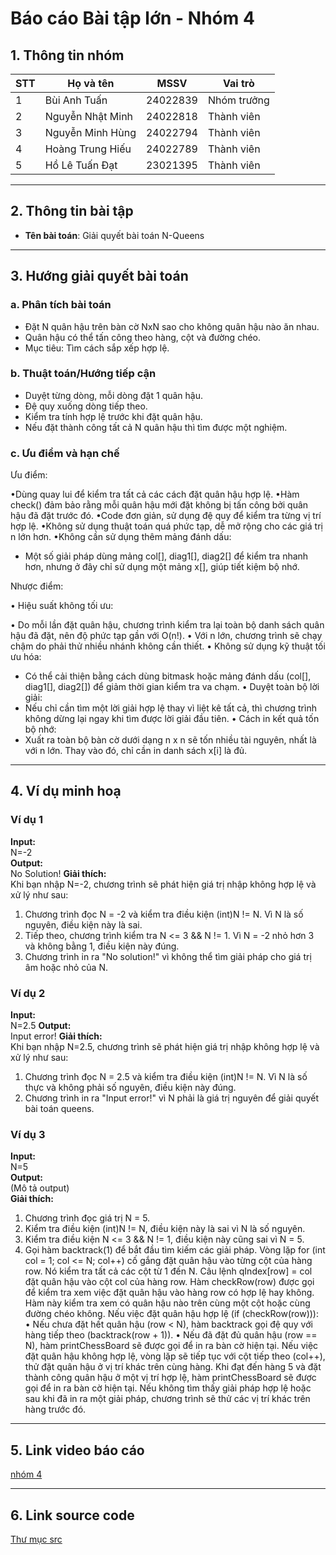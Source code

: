# Báo cáo Bài tập lớn - Nhóm 4

## 1. Thông tin nhóm
| STT | Họ và tên | MSSV | Vai trò |
|---|---|---|---|
| 1 | Bùi Anh Tuấn | 24022839 | Nhóm trưởng |
| 2 | Nguyễn Nhật Minh | 24022818 | Thành viên |
| 3 | Nguyễn Minh Hùng | 24022794 | Thành viên |
| 4 | Hoàng Trung Hiếu | 24022789 | Thành viên |
| 5 | Hồ Lê Tuấn Đạt | 23021395 | Thành viên |

---

## 2. Thông tin bài tập
- **Tên bài toán**: Giải quyết bài toán N-Queens


---

## 3. Hướng giải quyết bài toán

### a. Phân tích bài toán
- Đặt N quân hậu trên bàn cờ NxN sao cho không quân hậu nào ăn nhau.
- Quân hậu có thể tấn công theo hàng, cột và đường chéo.
- Mục tiêu: Tìm cách sắp xếp hợp lệ.

### b. Thuật toán/Hướng tiếp cận
- Duyệt từng dòng, mỗi dòng đặt 1 quân hậu.
- Đệ quy xuống dòng tiếp theo.
- Kiểm tra tính hợp lệ trước khi đặt quân hậu.
- Nếu đặt thành công tất cả N quân hậu thì tìm được một nghiệm.
### c. Ưu điểm và hạn chế
Ưu điểm:

•Dùng quay lui để kiểm tra tất cả các cách đặt quân hậu hợp lệ.
•Hàm check() đảm bảo rằng mỗi quân hậu mới đặt không bị tấn công bởi quân hậu đã đặt trước đó.
•Code đơn giản, sử dụng đệ quy để kiểm tra từng vị trí hợp lệ.
•Không sử dụng thuật toán quá phức tạp, dễ mở rộng cho các giá trị n lớn hơn.
•Không cần sử dụng thêm mảng đánh dấu:
 + Một số giải pháp dùng mảng col[], diag1[], diag2[] để kiểm tra nhanh hơn, nhưng ở đây chỉ sử dụng một mảng x[], giúp tiết kiệm bộ nhớ.

Nhược điểm:

• Hiệu suất không tối ưu:

• Do mỗi lần đặt quân hậu, chương trình kiểm tra lại toàn bộ danh sách quân hậu đã đặt, nên độ phức tạp gần với O(n!).
• Với n lớn, chương trình sẽ chạy chậm do phải thử nhiều nhánh không cần thiết.
• Không sử dụng kỹ thuật tối ưu hóa:
+  Có thể cải thiện bằng cách dùng bitmask hoặc mảng đánh dấu (col[], diag1[], diag2[]) để giảm thời gian kiểm tra va chạm.
• Duyệt toàn bộ lời giải:
 + Nếu chỉ cần tìm một lời giải hợp lệ thay vì liệt kê tất cả, thì chương trình không dừng lại ngay khi tìm được lời giải đầu tiên.
• Cách in kết quả tốn bộ nhớ:
 + Xuất ra toàn bộ bàn cờ dưới dạng n x n sẽ tốn nhiều tài nguyên, nhất là với n lớn. Thay vào đó, chỉ cần in danh sách x[i] là đủ.
---

## 4. Ví dụ minh hoạ
### Ví dụ 1
**Input:**  
N=-2  
**Output:**  
No Solution!
**Giải thích:**  
Khi bạn nhập N=-2, chương trình sẽ phát hiện giá trị nhập không hợp lệ và xử lý như sau:
1.	Chương trình đọc N = -2 và kiểm tra điều kiện (int)N != N. Vì N là số nguyên, điều kiện này là sai.
2.	Tiếp theo, chương trình kiểm tra N <= 3 && N != 1. Vì N = -2 nhỏ hơn 3 và không bằng 1, điều kiện này đúng.
3.	Chương trình in ra "No solution!" vì không thể tìm giải pháp cho giá trị âm hoặc nhỏ của N.


### Ví dụ 2
**Input:**  
N=2.5
**Output:**  
Input error! 
**Giải thích:**  
Khi bạn nhập N=2.5, chương trình sẽ phát hiện giá trị nhập không hợp lệ và xử lý như sau:
1.	Chương trình đọc N = 2.5 và kiểm tra điều kiện (int)N != N. Vì N là số thực và không phải số nguyên, điều kiện này đúng.
2.	Chương trình in ra "Input error!" vì N phải là giá trị nguyên để giải quyết bài toán queens.


### Ví dụ 3
**Input:**  
N=5  
**Output:**  
(Mô tả output)  
**Giải thích:**  
1.	Chương trình đọc giá trị N = 5.
2.	Kiểm tra điều kiện (int)N != N, điều kiện này là sai vì N là số nguyên.
3.	Kiểm tra điều kiện N <= 3 && N != 1, điều kiện này cũng sai vì N = 5.
4.	Gọi hàm backtrack(1) để bắt đầu tìm kiếm các giải pháp.
Vòng lặp for (int col = 1; col <= N; col++) cố gắng đặt quân hậu vào từng cột của hàng row. Nó kiểm tra tất cả các cột từ 1 đến N.
Câu lệnh qIndex[row] = col đặt quân hậu vào cột col của hàng row.
Hàm checkRow(row) được gọi để kiểm tra xem việc đặt quân hậu vào hàng row có hợp lệ hay không. Hàm này kiểm tra xem có quân hậu nào trên cùng một cột hoặc cùng đường chéo không.
Nếu việc đặt quân hậu hợp lệ (if (checkRow(row))):
•	Nếu chưa đặt hết quân hậu (row < N), hàm backtrack gọi đệ quy với hàng tiếp theo (backtrack(row + 1)).
•	Nếu đã đặt đủ quân hậu (row == N), hàm printChessBoard sẽ được gọi để in ra bàn cờ hiện tại.
Nếu việc đặt quân hậu không hợp lệ, vòng lặp sẽ tiếp tục với cột tiếp theo (col++), thử đặt quân hậu ở vị trí khác trên cùng hàng.
Khi đạt đến hàng 5 và đặt thành công quân hậu ở một vị trí hợp lệ, hàm printChessBoard sẽ được gọi để in ra bàn cờ hiện tại.
Nếu không tìm thấy giải pháp hợp lệ hoặc sau khi đã in ra một giải pháp, chương trình sẽ thử các vị trí khác trên hàng trước đó.


---

## 5. Link video báo cáo
[nhóm 4](https://drive.google.com/drive/folders/1Glk_VXuDn6Ve8kYICEHiUGFqEMfVGXFp)


---

## 6. Link source code
[Thư mục src](./src)


